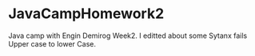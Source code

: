 # JavaCampHomework2
 Java camp with Engin Demirog Week2.
 I editted about some Sytanx fails Upper case to lower Case.